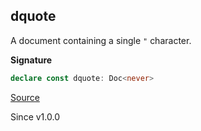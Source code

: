 ## dquote

A document containing a single `"` character.

**Signature**

```ts
declare const dquote: Doc<never>
```

[Source](https://github.com/Effect-TS/effect/tree/main/packages/printer/src/Doc.ts#L743)

Since v1.0.0